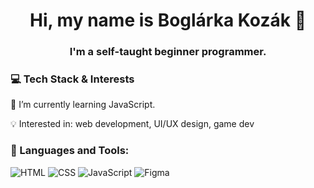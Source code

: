 <h1 align="center">Hi, my name is Boglárka Kozák 👋</h1>
<h3 align="center">I'm a self-taught beginner programmer.</h3>

<h3 align="left">💻 Tech Stack & Interests</h3>
<p> 🌱 I’m currently learning JavaScript.</p>
<p> 💡 Interested in: web development, UI/UX design, game dev</p>



<h3 align="left">🧰 Languages and Tools:</h3>
<p>
  <img src="https://img.shields.io/badge/-HTML5-E34F26?style=flat-square&logo=html5&logoColor=white" alt="HTML" />
  <img src="https://img.shields.io/badge/-CSS3-1572B6?style=flat-square&logo=css3&logoColor=white" alt="CSS" />
  <img src="https://img.shields.io/badge/-JavaScript-F7DF1E?style=flat-square&logo=javascript&logoColor=black" alt="JavaScript" />
  <img src="https://img.shields.io/badge/-Figma-F24E1E?style=flat-square&logo=figma&logoColor=white" alt="Figma" />
</p>
